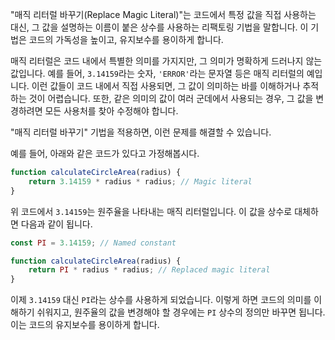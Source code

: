 "매직 리터럴 바꾸기(Replace Magic Literal)"는 코드에서 특정 값을 직접 사용하는 대신, 그 값을 설명하는 이름이 붙은 상수를 사용하는 리팩토링 기법을 말합니다. 이 기법은 코드의 가독성을 높이고, 유지보수를 용이하게 합니다.

매직 리터럴은 코드 내에서 특별한 의미를 가지지만, 그 의미가 명확하게 드러나지 않는 값입니다. 예를 들어, `3.14159`라는 숫자, `'ERROR'`라는 문자열 등은 매직 리터럴의 예입니다. 이런 값들이 코드 내에서 직접 사용되면, 그 값이 의미하는 바를 이해하거나 추적하는 것이 어렵습니다. 또한, 같은 의미의 값이 여러 군데에서 사용되는 경우, 그 값을 변경하려면 모든 사용처를 찾아 수정해야 합니다.

"매직 리터럴 바꾸기" 기법을 적용하면, 이런 문제를 해결할 수 있습니다.

예를 들어, 아래와 같은 코드가 있다고 가정해봅시다.

```js
function calculateCircleArea(radius) {
    return 3.14159 * radius * radius; // Magic literal
}
```

위 코드에서 `3.14159`는 원주율을 나타내는 매직 리터럴입니다. 이 값을 상수로 대체하면 다음과 같이 됩니다.

```js
const PI = 3.14159; // Named constant

function calculateCircleArea(radius) {
    return PI * radius * radius; // Replaced magic literal
}
```

이제 `3.14159` 대신 `PI`라는 상수를 사용하게 되었습니다. 이렇게 하면 코드의 의미를 이해하기 쉬워지고, 원주율의 값을 변경해야 할 경우에는 `PI` 상수의 정의만 바꾸면 됩니다. 이는 코드의 유지보수를 용이하게 합니다.